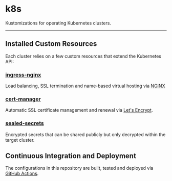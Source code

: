 k8s
===

Kustomizations for operating Kubernetes clusters.

---

## Installed Custom Resources

Each cluster relies on a few custom resources that extend the Kubernetes API:

### [ingress-nginx](https://www.nginx.com/products/nginx-ingress-controller/)

Load balancing, SSL termination and name-based virtual hosting via [NGINX](https://www.nginx.com/)

### [cert-manager](https://cert-manager.io/docs/)

Automatic SSL certificate management and renewal via [Let's Encrypt](https://letsencrypt.org/).

### [sealed-secrets](https://github.com/bitnami-labs/sealed-secrets)

Encrypted secrets that can be shared publicly but only decrypted within the target cluster.

## Continuous Integration and Deployment

The configurations in this repository are built, tested and deployed via [GitHub Actions](https://github.com/features/actions).
